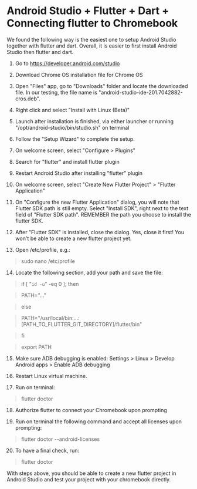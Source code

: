 # Android Studio + Flutter + Dart + Connecting flutter to Chromebook

We found the following way is the easiest one to setup Android Studio together with flutter and dart.  Overall, it is easier to first install Android Studio then flutter and dart.

1) Go to https://developer.android.com/studio

2) Download Chrome OS installation file for Chrome OS

3) Open "Files" app, go to "Downloads" folder and locate the downloaded file.  In our testing, the file name is "android-studio-ide-201.7042882-cros.deb".

4) Right click and select "Install with Linux (Beta)"

5) Launch after installation is finished, via either launcher or running "/opt/android-studio/bin/studio.sh" on terminal

6) Follow the "Setup Wizard" to complete the setup.

7) On welcome screen, select "Configure > Plugins"

8) Search for "flutter" and install flutter plugin

9) Restart Android Studio after installing "flutter" plugin

10) On welcome screen, select "Create New Flutter Project" > "Flutter Application"

11) On "Configure the new Flutter Application" dialog, you will note that Flutter SDK path is still empty.  Select "Install SDK", right next to the text field of "Flutter SDK path".  REMEMBER the path you choose to install the flutter SDK.

12) After "Flutter SDK" is installed, close the dialog.  Yes, close it first!  You won't be able to create a new flutter project yet.

13) Open /etc/profile, e.g.:

> sudo nano /etc/profile

14) Locate the following section, add your path and save the file:

> if [ "`id -u`" -eq 0 ]; then

>   PATH="..."

> else

>   PATH="/usr/local/bin:...:[PATH_TO_FLUTTER_GIT_DIRECTORY]/flutter/bin"

> fi

> export PATH

15) Make sure ADB debugging is enabled: Settings > Linux > Develop Android apps > Enable ADB debugging

16) Restart Linux virtual machine.

17) Run on terminal:

> flutter doctor

18) Authorize flutter to connect your Chromebook upon prompting

19) Run on terminal the following command and accept all licenses upon prompting:

> flutter doctor --android-licenses

20) To have a final check, run:

> flutter doctor

With steps above, you should be able to create a new flutter project in Android Studio and test your project with your chromebook directly.
